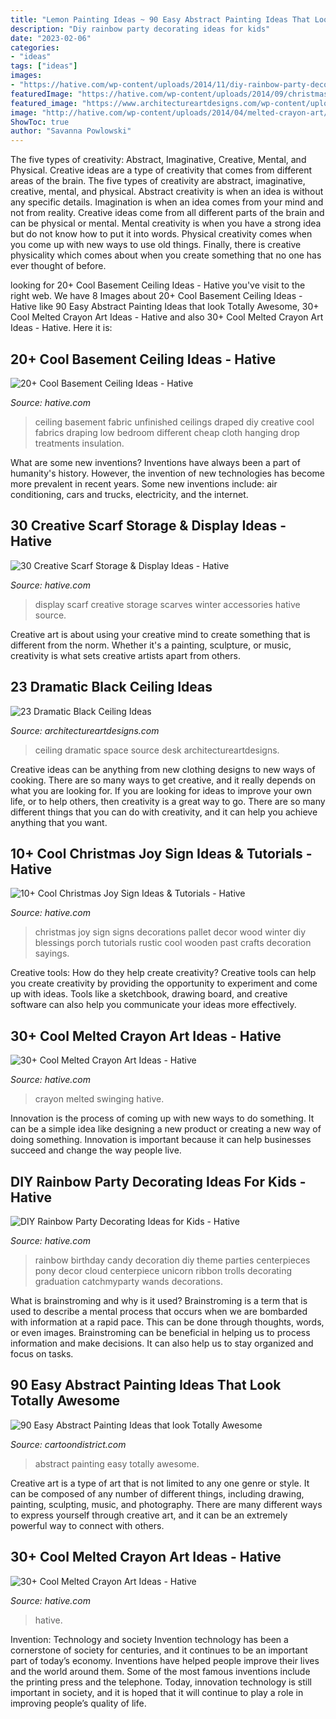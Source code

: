 ```yaml
---
title: "Lemon Painting Ideas ~ 90 Easy Abstract Painting Ideas That Look Totally Awesome"
description: "Diy rainbow party decorating ideas for kids"
date: "2023-02-06"
categories:
- "ideas"
tags: ["ideas"]
images:
- "https://hative.com/wp-content/uploads/2014/11/diy-rainbow-party-decorating-ideas/4-candy-decoration.jpg"
featuredImage: "https://hative.com/wp-content/uploads/2014/09/christmas-joy-sign/10-christmas-joy-sign-ideas-and-tutorials.jpg"
featured_image: "https://www.architectureartdesigns.com/wp-content/uploads/2013/11/1914.jpg"
image: "http://hative.com/wp-content/uploads/2014/04/melted-crayon-art/10-gymnastics.jpg"
ShowToc: true
author: "Savanna Powlowski"
---
```



The five types of creativity: Abstract, Imaginative, Creative, Mental, and Physical.
Creative ideas are a type of creativity that comes from different areas of the brain. The five types of creativity are abstract, imaginative, creative, mental, and physical. Abstract creativity is when an idea is without any specific details. Imagination is when an idea comes from your mind and not from reality. Creative ideas come from all different parts of the brain and can be physical or mental. Mental creativity is when you have a strong idea but do not know how to put it into words. Physical creativity comes when you come up with new ways to use old things. Finally, there is creative physicality which comes about when you create something that no one has ever thought of before.

	

		
looking for 20+ Cool Basement Ceiling Ideas - Hative you've visit to the right web. We have 8 Images about 20+ Cool Basement Ceiling Ideas - Hative like 90 Easy Abstract Painting Ideas that look Totally Awesome, 30+ Cool Melted Crayon Art Ideas - Hative and also 30+ Cool Melted Crayon Art Ideas - Hative. Here it is:
		
    
## 20+ Cool Basement Ceiling Ideas - Hative

<img loading=lazy src="https://hative.com/wp-content/uploads/2014/05/basement-ceiling-ideas/10-fabric-basement-ceiling.jpg" onerror="this.onerror=null;this.src='https://tse1.mm.bing.net/th?id=OIP.Uq68x3GP3c-Gd05eaCbOcAHaE7&amp;pid=15.1';" alt="20+ Cool Basement Ceiling Ideas - Hative">

_Source: hative.com_

>ceiling basement fabric unfinished ceilings draped diy creative cool fabrics draping low bedroom different cheap cloth hanging drop treatments insulation. 

	

What are some new inventions?
Inventions have always been a part of humanity's history. However, the invention of new technologies has become more prevalent in recent years. Some new inventions include: air conditioning, cars and trucks, electricity, and the internet.

    
## 30 Creative Scarf Storage &amp; Display Ideas - Hative

<img loading=lazy src="https://hative.com/wp-content/uploads/2015/03/scarf-storage-ideas/5-creative-scarf-storage-and-display-ideas.jpg" onerror="this.onerror=null;this.src='https://tse3.mm.bing.net/th?id=OIP.C7vsjFHEckY2RiPxWHCaIwHaOn&amp;pid=15.1';" alt="30 Creative Scarf Storage &amp; Display Ideas - Hative">

_Source: hative.com_

>display scarf creative storage scarves winter accessories hative source. 

	

Creative art is about using your creative mind to create something that is different from the norm. Whether it's a painting, sculpture, or music, creativity is what sets creative artists apart from others.

    
## 23 Dramatic Black Ceiling Ideas

<img loading=lazy src="https://www.architectureartdesigns.com/wp-content/uploads/2013/11/1914.jpg" onerror="this.onerror=null;this.src='https://tse3.mm.bing.net/th?id=OIP.wYvskMJwUdZQWfYqrkJGlQHaJ4&amp;pid=15.1';" alt="23 Dramatic Black Ceiling Ideas">

_Source: architectureartdesigns.com_

>ceiling dramatic space source desk architectureartdesigns. 

	

Creative ideas can be anything from new clothing designs to new ways of cooking. There are so many ways to get creative, and it really depends on what you are looking for. If you are looking for ideas to improve your own life, or to help others, then creativity is a great way to go. There are so many different things that you can do with creativity, and it can help you achieve anything that you want.

    
## 10+ Cool Christmas Joy Sign Ideas &amp; Tutorials - Hative

<img loading=lazy src="https://hative.com/wp-content/uploads/2014/09/christmas-joy-sign/10-christmas-joy-sign-ideas-and-tutorials.jpg" onerror="this.onerror=null;this.src='https://tse4.mm.bing.net/th?id=OIP.l2F_ERFExURqzRMtj-SSXQHaJ4&amp;pid=15.1';" alt="10+ Cool Christmas Joy Sign Ideas &amp; Tutorials - Hative">

_Source: hative.com_

>christmas joy sign signs decorations pallet decor wood winter diy blessings porch tutorials rustic cool wooden past crafts decoration sayings. 

	

Creative tools: How do they help create creativity?
Creative tools can help you create creativity by providing the opportunity to experiment and come up with ideas. Tools like a sketchbook, drawing board, and creative software can also help you communicate your ideas more effectively.

    
## 30+ Cool Melted Crayon Art Ideas - Hative

<img loading=lazy src="http://hative.com/wp-content/uploads/2014/04/melted-crayon-art/16-girl-swinging.jpg" onerror="this.onerror=null;this.src='https://tse1.mm.bing.net/th?id=OIP.mtToqc8gxJVeDjf_11pDoAHaJ4&amp;pid=15.1';" alt="30+ Cool Melted Crayon Art Ideas - Hative">

_Source: hative.com_

>crayon melted swinging hative. 

	

Innovation is the process of coming up with new ways to do something. It can be a simple idea like designing a new product or creating a new way of doing something. Innovation is important because it can help businesses succeed and change the way people live.

    
## DIY Rainbow Party Decorating Ideas For Kids - Hative

<img loading=lazy src="https://hative.com/wp-content/uploads/2014/11/diy-rainbow-party-decorating-ideas/4-candy-decoration.jpg" onerror="this.onerror=null;this.src='https://tse2.mm.bing.net/th?id=OIP.GfTxgQhCKywEmuWykiSTCAHaLG&amp;pid=15.1';" alt="DIY Rainbow Party Decorating Ideas for Kids - Hative">

_Source: hative.com_

>rainbow birthday candy decoration diy theme parties centerpieces pony decor cloud centerpiece unicorn ribbon trolls decorating graduation catchmyparty wands decorations. 

	

What is brainstroming and why is it used?
Brainstroming is a term that is used to describe a mental process that occurs when we are bombarded with information at a rapid pace. This can be done through thoughts, words, or even images. Brainstroming can be beneficial in helping us to process information and make decisions. It can also help us to stay organized and focus on tasks.

    
## 90 Easy Abstract Painting Ideas That Look Totally Awesome

<img loading=lazy src="http://www.cartoondistrict.com/wp-content/uploads/2017/05/Easy-Abstract-Painting-Ideas23.jpg" onerror="this.onerror=null;this.src='https://tse4.mm.bing.net/th?id=OIP.BwVgtuDaHEpAY3uKGEk2VAHaOZ&amp;pid=15.1';" alt="90 Easy Abstract Painting Ideas that look Totally Awesome">

_Source: cartoondistrict.com_

>abstract painting easy totally awesome. 

	

Creative art is a type of art that is not limited to any one genre or style. It can be composed of any number of different things, including drawing, painting, sculpting, music, and photography. There are many different ways to express yourself through creative art, and it can be an extremely powerful way to connect with others.

    
## 30+ Cool Melted Crayon Art Ideas - Hative

<img loading=lazy src="http://hative.com/wp-content/uploads/2014/04/melted-crayon-art/10-gymnastics.jpg" onerror="this.onerror=null;this.src='https://tse1.mm.bing.net/th?id=OIP.znXxIh5UvBw51Ktxt235XgHaJ4&amp;pid=15.1';" alt="30+ Cool Melted Crayon Art Ideas - Hative">

_Source: hative.com_

>hative. 

	

Invention: Technology and society
Invention technology has been a cornerstone of society for centuries, and it continues to be an important part of today’s economy. Inventions have helped people improve their lives and the world around them. Some of the most famous inventions include the printing press and the telephone. Today, innovation technology is still important in society, and it is hoped that it will continue to play a role in improving people’s quality of life.

